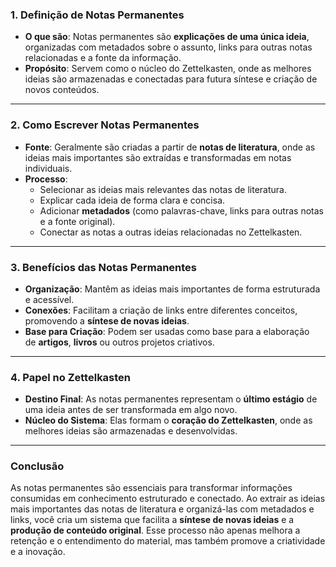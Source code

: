 
### **1. Definição de Notas Permanentes**

- **O que são**: Notas permanentes são **explicações de uma única ideia**, organizadas com metadados sobre o assunto, links para outras notas relacionadas e a fonte da informação.
- **Propósito**: Servem como o núcleo do Zettelkasten, onde as melhores ideias são armazenadas e conectadas para futura síntese e criação de novos conteúdos.

---

### **2. Como Escrever Notas Permanentes**

- **Fonte**: Geralmente são criadas a partir de **notas de literatura**, onde as ideias mais importantes são extraídas e transformadas em notas individuais.
- **Processo**:
    - Selecionar as ideias mais relevantes das notas de literatura.
    - Explicar cada ideia de forma clara e concisa.
    - Adicionar **metadados** (como palavras-chave, links para outras notas e a fonte original).
    - Conectar as notas a outras ideias relacionadas no Zettelkasten.

---

### **3. Benefícios das Notas Permanentes**

- **Organização**: Mantêm as ideias mais importantes de forma estruturada e acessível.
- **Conexões**: Facilitam a criação de links entre diferentes conceitos, promovendo a **síntese de novas ideias**.
- **Base para Criação**: Podem ser usadas como base para a elaboração de **artigos**, **livros** ou outros projetos criativos.

---

### **4. Papel no Zettelkasten**

- **Destino Final**: As notas permanentes representam o **último estágio** de uma ideia antes de ser transformada em algo novo.
- **Núcleo do Sistema**: Elas formam o **coração do Zettelkasten**, onde as melhores ideias são armazenadas e desenvolvidas.

---

### **Conclusão**

As notas permanentes são essenciais para transformar informações consumidas em conhecimento estruturado e conectado. Ao extrair as ideias mais importantes das notas de literatura e organizá-las com metadados e links, você cria um sistema que facilita a **síntese de novas ideias** e a **produção de conteúdo original**. Esse processo não apenas melhora a retenção e o entendimento do material, mas também promove a criatividade e a inovação.